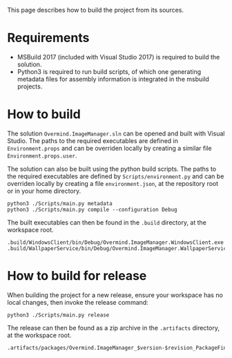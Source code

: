 This page describes how to build the project from its sources.

# Requirements

- MSBuild 2017 (included with Visual Studio 2017) is required to build the solution.
- Python3 is required to run build scripts, of which one generating metadata files for assembly information is integrated in the msbuild projects.

# How to build

The solution `Overmind.ImageManager.sln` can be opened and built with Visual Studio. The paths to the required executables are defined in `Environment.props` and can be overriden locally by creating a similar file `Environment.props.user`.

The solution can also be built using the python build scripts. The paths to the required executables are defined by `Scripts/environment.py` and can be overriden locally by creating a file `environment.json`, at the repository root or in your home directory.

```
python3 ./Scripts/main.py metadata
python3 ./Scripts/main.py compile --configuration Debug
```

The built executables can then be found in the `.build` directory, at the workspace root.

```
.build/WindowsClient/bin/Debug/Overmind.ImageManager.WindowsClient.exe
.build/WallpaperService/bin/Debug/Overmind.ImageManager.WallpaperService.exe
```

# How to build for release

When building the project for a new release, ensure your workspace has no local changes, then invoke the release command:

```
python3 ./Scripts/main.py release
```

The release can then be found as a zip archive in the `.artifacts` directory, at the workspace root.

```
.artifacts/packages/Overmind.ImageManager_$version-$revision_PackageFinal.zip
```
